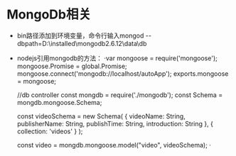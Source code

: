 # MongoDb相关

* bin路径添加到环境变量，命令行输入mongod --dbpath=D:\installed\mongodb2.6.12\data\db 
* nodejs引用mongodb的方法：
	·var mongoose = require('mongoose');
	mongoose.Promise = global.Promise;
	mongoose.connect('mongodb://localhost/autoApp');
	exports.mongoose = mongoose;

	//db controller
	const mongdb = require('./mongodb');
	const Schema = mongdb.mongoose.Schema;

	const videoSchema = new Schema(
	    {
	        videoName: String,
	        publisherName: String,
	        publishTime: String,
	        introduction: String
	    },
	    {
	        collection: 'videos'
	    }
	);

	const video = mongdb.mongoose.model("video", videoSchema);
	·